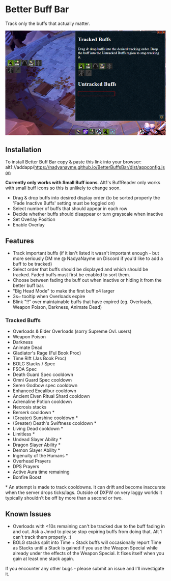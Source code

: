 # Better Buff Bar

Track only the buffs that actually matter.

![Better Buffs Bar](./BetterBuffsBar.png)

## Installation

To install Better Buff Bar copy & paste this link into your browser:
alt1://addapp/https://nadyanayme.github.io/BetterBuffsBar/dist/appconfig.json

**Currently only works with Small Buff icons**. Alt1's BuffReader only works with small buff icons so this is unlikely to change soon.

- Drag & drop buffs into desired display order (to be sorted properly the 'Fade Inactive Buffs' setting must be toggled on)
- Select number of buffs that should appear in each row
- Decide whether buffs should disappear or turn grayscale when inactive
- Set Overlay Position
- Enable Overlay

## Features

- Track important buffs (if it isn't listed it wasn't important enough - but more seriously DM me @ NadyaNayme on Discord if you'd like to add a buff to be tracked)
- Select order that buffs should be displayed and which should be tracked. Faded buffs must first be enabled to sort them.
- Choose between fading the buff out when inactive or hiding it from the better buff bar.
- "Big Head Mode" to make the first buff x4 larger
- 3s~ tooltip when Overloads expire
- Blink "!!" over maintainable buffs that have expired (eg. Overloads, Weapon Poison, Darkness, Animate Dead)

### Tracked Buffs

- Overloads & Elder Overloads (sorry Supreme Ovl. users)
- Weapon Poison
- Darkness
- Animate Dead
- Gladiator's Rage (Ful Book Proc)
- Time Rift (Jas Book Proc)
- BOLG Stacks / Spec
- FSOA Spec
- Death Guard Spec cooldown
- Omni Guard Spec cooldown
- Seren Godbow spec cooldown
- Enhanced Excalibur cooldown
- Ancient Elven Ritual Shard cooldown
- Adrenaline Potion cooldown
- Necrosis stacks
- Berserk cooldown *
- (Greater) Sunshine cooldown *
- (Greater) Death's Swiftness cooldown *
- Living Dead cooldown *
- Limitless *
- Undead Slayer Ability *
- Dragon Slayer Ability *
- Demon Slayer Ability *
- Ingenuity of the Humans *
- Overhead Prayers
- DPS Prayers
- Active Aura time remaining
- Bonfire Boost

\* An attempt is made to track cooldowns. It can drift and become inaccurate when the server drops ticks/lags. Outside of DXPW on very laggy worlds it typically shouldn't be off by more than a second or two.

## Known Issues

- Overloads with <10s remaining can't be tracked due to the buff fading in and out. Ask a Jmod to please stop expiring buffs from doing that. Alt 1 can't track them properly. :)
- BOLG stacks split into Time + Stack buffs will occasionally report Time as Stacks until a Stack is gained if you use the Weapon Special while already under the effects of the Weapon Special. It fixes itself when you gain at least one stack again.

If you encounter any other bugs - please submit an issue and I'll investigate it.
